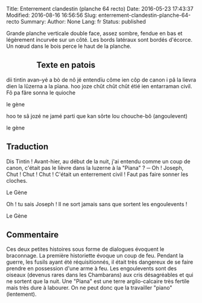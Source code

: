 Title: Enterrement clandestin (planche 64 recto)
Date: 2016-05-23 17:43:37
Modified: 2016-08-16 16:56:56
Slug: enterrement-clandestin-planche-64-recto
Summary: 
Author: None
Lang: fr
Status: published

Grande planche verticale double face, assez sombre, fendue en bas et légèrement incurvée sur un côté. Les bords latéraux sont bordés d'écorce. Un nœud dans le bois perce le haut de la planche.

<figure class="image-block" style="float: left;">
  <img alt="" src="{static}/images/planche_64_recto.png">
  <figcaption style="max-width: 273px"></figcaption>
</figure>

## Texte en patois
dii tintin avan–yé a bò de nô jé entendïu côme ien côp de canon i pâ la lievra dien la lûzerna  a la pïana. hoo joze chût chût chût  étié ien entarraman civil. Fô pa fâre sonna le quioche

le gène

hoo  te  sâ  jozé  ne  jamé  parti  que  kan  sôrte  lou  chouche-bô  (angoulevent)

le gène

## Traduction
Dis Tintin ! Avant-hier, au début de la nuit, j'ai entendu comme un coup de canon, c'était pas le lièvre dans la luzerne à la "Piana" ?
 ─  Oh !  Joseph, Chut ! Chut ! Chut ! C'était un enterrement civil ! Faut pas faire sonner les cloches.

Le Gène

Oh ! tu sais Joseph ! Il ne sort jamais sans que sortent les engoulevents !

Le Gène

## Commentaire
Ces deux petites histoires sous forme de dialogues évoquent le braconnage.
La première historiette évoque un coup de feu. Pendant la guerre, les fusils ayant été réquisitionnés, il était très dangereux de se faire prendre en possession d'une arme à feu.
Les engoulevents sont des oiseaux (devenus rares dans les Chambarans) aux cris désagréables et qui ne sortent que la nuit.
Une "Piana" est une terre argilo-calcaire très fertile mais très dure à labourer. On ne peut donc que la travailler "piano" (lentement).


